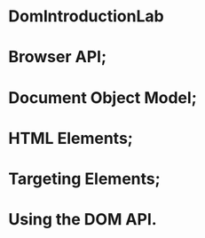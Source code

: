 # DomIntroductionLab
# Browser API;
# Document Object Model;
# HTML Elements;
# Targeting Elements;
# Using the DOM API.
